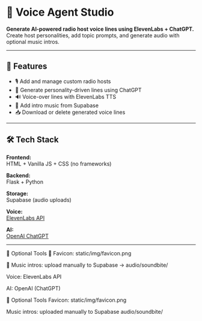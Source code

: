 # 🎤 Voice Agent Studio

**Generate AI-powered radio host voice lines using ElevenLabs + ChatGPT.**  
Create host personalities, add topic prompts, and generate audio with optional music intros.

---

## 🚀 Features

- 🎙️ Add and manage custom radio hosts
- 🧠 Generate personality-driven lines using ChatGPT
- 🔊 Voice-over lines with ElevenLabs TTS
- 🎵 Add intro music from Supabase
- 📥 Download or delete generated voice lines

---

## 🛠 Tech Stack

**Frontend:**  
HTML + Vanilla JS + CSS (no frameworks)

**Backend:**  
Flask + Python

**Storage:**  
Supabase (audio uploads)

**Voice:**  
[ElevenLabs API](https://www.elevenlabs.io/)

**AI:**  
[OpenAI ChatGPT](https://platform.openai.com/)

---

🧪 Optional Tools
🪪 Favicon: static/img/favicon.png

🎵 Music intros: upload manually to Supabase → audio/soundbite/



Voice: ElevenLabs API

AI: OpenAI (ChatGPT)


🧪 Optional Tools
Favicon: static/img/favicon.png

Music intros: uploaded manually to Supabase audio/soundbite/
